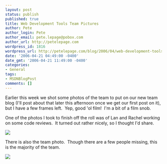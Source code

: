 ```yaml
---
layout: post
status: publish
published: true
title: Web Development Tools Team Pictures
author: Pete
author_login: Pete
author_email: pete.lepage@pobox.com
author_url: http://petelepage.com
wordpress_id: 1816
wordpress_url: http://petelepage.com/blog/2006/04/web-development-tools-team-pictures/
date: '2006-04-21 04:49:00 -0400'
date_gmt: '2006-04-21 11:49:00 -0400'
categories:
- General
tags:
- MSDNBlogPost
comments: []
---
```

<p>Earlier this week we shot some photos of the team to put on our new team blog (I'll post about that later this afternoon once we get our first post on it), but I have a few frames left.&nbsp; Yep, good 'ol film!&nbsp; I'm a bit of a film snob.&nbsp; </p>
<p>One of the photos I took to finish off the roll was of Lan and Rachel working on some code reviews.&nbsp; It turned out rather nicely, so I thought I'd share.</p>
<p><img src="/photos/petel/images/580860/original.aspx"/></p>
<p>There is also the team photo.&nbsp; Though there are a few people missing, this is the majority of the team.</p>
<p><img src="/photos/petel/images/580858/original.aspx"/></p>

